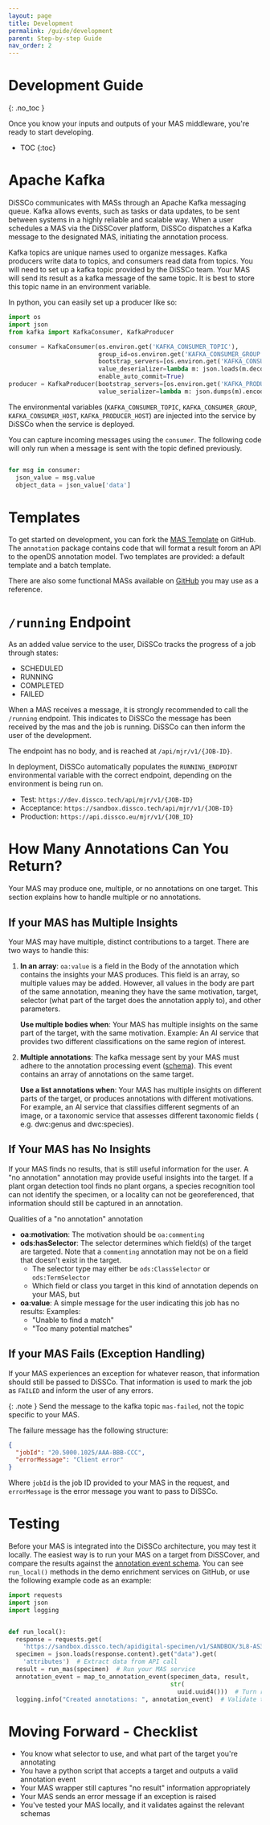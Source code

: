 ```yaml
---
layout: page
title: Development
permalink: /guide/development
parent: Step-by-step Guide
nav_order: 2
---
```


# Development Guide

{: .no_toc }

Once you know your inputs and outputs of your MAS middleware, you're ready to start developing.

- TOC
{:toc}

# Apache Kafka

DiSSCo communicates with MASs through an Apache Kafka messaging queue. Kafka allows events, such as
tasks or data updates, to be sent between systems in a highly reliable and
scalable way. When a user schedules a MAS via the DiSSCover platform, DiSSCo dispatches a Kafka
message to the designated MAS, initiating the annotation process.

Kafka topics are unique names used to organize messages. Kafka producers write data to topics, and
consumers read data from topics. You will need to set up a kafka topic provided by
the DiSSCo team. Your MAS will send its result as a kafka message of the same topic. It is best to
store this topic name in an environment variable.

In python, you can easily set up a producer like so:

```python
import os
import json
from kafka import KafkaConsumer, KafkaProducer

consumer = KafkaConsumer(os.environ.get('KAFKA_CONSUMER_TOPIC'),
                         group_id=os.environ.get('KAFKA_CONSUMER_GROUP'),
                         bootstrap_servers=[os.environ.get('KAFKA_CONSUMER_HOST')],
                         value_deserializer=lambda m: json.loads(m.decode('utf-8')),
                         enable_auto_commit=True)
producer = KafkaProducer(bootstrap_servers=[os.environ.get('KAFKA_PRODUCER_HOST')],
                         value_serializer=lambda m: json.dumps(m).encode('utf-8'))
```

The environmental variables (`KAFKA_CONSUMER_TOPIC`, `KAFKA_CONSUMER_GROUP`, `KAFKA_CONSUMER_HOST`,
`KAFKA_PRODUCER_HOST`) are injected into the service by DiSSCo when the service is deployed.

You can capture incoming messages using the `consumer`. The following code will only run when a
message is sent with the topic defined previously.

```python

for msg in consumer:
  json_value = msg.value
  object_data = json_value['data']
```

# Templates

To get started on development, you can fork
the [MAS Template](https://github.com/DiSSCo/machine-annotation-service-template) on GitHub. The
`annotation` package contains code that will format a result forom an API to the openDS annotation
model. Two templates are provided: a default template and a batch template.

There are also some functional MASs available
on [GitHub](https://github.com/diSSCo/demo-enrichment-service-image/) you may use as a reference.

# `/running` Endpoint

As an added value service to the user, DiSSCo tracks the progress of a job through states:

- SCHEDULED
- RUNNING
- COMPLETED
- FAILED

When a MAS receives a message, it is strongly recommended to call the `/running` endpoint. This
indicates to DiSSCo the message has been received by the mas and the job is running. DiSSCo can then
inform the user of the development.

The endpoint has no body, and is reached at `/api/mjr/v1/{JOB-ID}`.

In deployment, DiSSCo automatically populates the `RUNNING_ENDPOINT` environmental variable with the
correct endpoint, depending on the environment is being run on.

- Test: `https://dev.dissco.tech/api/mjr/v1/{JOB-ID}`
- Acceptance: `https://sandbox.dissco.tech/api/mjr/v1/{JOB-ID}`
- Production: `https://api.dissco.eu/mjr/v1/{JOB_ID}`

# How Many Annotations Can You Return?

Your MAS may produce one, multiple, or no annotations on one target. This section explains how to
handle multiple or no annotations.

## If your MAS has Multiple Insights

Your MAS may have multiple, distinct contributions to a target. There are two ways to handle this:

1. **In an array**: `oa:value` is a field in the Body of the annotation which contains the insights
   your MAS produces. This field is an array, so multiple values may be added. However, all values
   in the body are part of the same annotation, meaning they have the same motivation, target,
   selector (what part of the target does the annotation apply to), and other parameters.

   **Use multiple bodies when**: Your MAS has multiple insights on the same part of the target, with
   the same motivation. Example: An AI service that provides two different classifications on the
   same region of interest.

2. **Multiple annotations**: The kafka message sent by your MAS must adhere to the annotation
   processing
   event ([schema](https://schemas.dissco.tech/schemas/developer-schema/annotation/latest/annotation-processing-event.json)).
   This event contains an array of annotations on the same target.

   **Use a list annotations when**: Your MAS has multiple insights on different parts of the target,
   or produces annotations with different motivations. For example, an AI service that classifies
   different segments of an image, or a taxonomic service that assesses different taxonomic fields (
   e.g. dwc:genus and dwc:species).

## If Your MAS has No Insights

If your MAS finds no results, that is still useful information for the user. A "no annotation"
annotation may provide useful insights into the target. If a plant organ detection tool finds no
plant organs, a species recognition tool can not identify the specimen, or a locality can not be
georeferenced, that information should still be captured in an annotation.

Qualities of a "no annotation" annotation

* **oa:motivation**: The motivation should be `oa:commenting`
* **ods:hasSelector**: The selector determines which field(s) of the target are targeted. Note that
  a `commenting` annotation may not be on a field that doesn't exist in the target.
    * The selector type may either be `ods:ClassSelector` or `ods:TermSelector`
    * Which field or class you target in this kind of annotation depends on your MAS, but
* **oa:value**: A simple message for the user indicating this job has no results: Examples:
    * "Unable to find a match"
    * "Too many potential matches"

## If your MAS Fails (Exception Handling)

If your MAS experiences an exception for whatever reason, that information should still be passed to
DiSSCo. That information is used to mark the job as `FAILED` and inform the user of any errors.

{: .note }
Send the message to the kafka topic `mas-failed`, not the topic specific to your MAS.

The failure message has the following structure:

```json
{
  "jobId": "20.5000.1025/AAA-BBB-CCC",
  "errorMessage": "Client error"
}
```

Where `jobId` is the job ID provided to your MAS in the request, and `errorMessage` is the error
message you want to pass to DiSSCo.

# Testing

Before your MAS is integrated into the DiSSCo architecture, you may test it locally. The easiest way
is to run your MAS on a target from DiSSCover, and compare the results against
the [annotation event schema](https://schemas.dissco.tech/schemas/developer-schema/annotation/latest/annotation-processing-request.json).
You can see `run_local()` methods in the demo enrichment services on GitHub, or use the following
example code as an example:

```python
import requests
import json
import logging


def run_local():
  response = requests.get(
    'https://sandbox.dissco.tech/apidigital-specimen/v1/SANDBOX/3L8-AS3-E1T')
  specimen = json.loads(response.content).get("data").get(
    'attributes')  # Extract data from API call
  result = run_mas(specimen)  # Run your MAS service
  annotation_event = map_to_annotation_event(specimen_data, result,
                                             str(
                                               uuid.uuid4()))  # Turn result into an annotation event
  logging.info("Created annotations: ", annotation_event)  # Validate this against schema
```

# Moving Forward - Checklist

- You know what selector to use, and what part of the target you're annotating
- You have a python script that accepts a target and outputs a valid annotation event
- Your MAS wrapper still captures "no result" information appropriately
- Your MAS sends an error message if an exception is raised
- You've tested your MAS locally, and it validates against the relevant schemas

